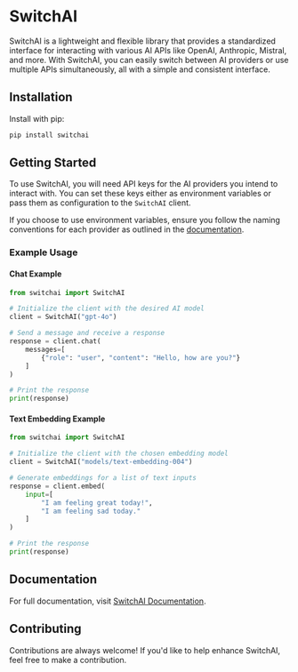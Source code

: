 # SwitchAI  

SwitchAI is a lightweight and flexible library that provides a standardized interface for interacting with various AI APIs like OpenAI, Anthropic, Mistral, and more. With SwitchAI, you can easily switch between AI providers or use multiple APIs simultaneously, all with a simple and consistent interface.  

## Installation  

Install with pip:  
```bash  
pip install switchai  
```

## Getting Started  

To use SwitchAI, you will need API keys for the AI providers you intend to interact with. You can set these keys either as environment variables or pass them as configuration to the `SwitchAI` client.  

If you choose to use environment variables, ensure you follow the naming conventions for each provider as outlined in the [documentation](https://switchai.readthedocs.io/en/latest/api_keys.html).

### Example Usage  

#### Chat Example  

```python
from switchai import SwitchAI

# Initialize the client with the desired AI model
client = SwitchAI("gpt-4o")

# Send a message and receive a response
response = client.chat(
    messages=[
        {"role": "user", "content": "Hello, how are you?"}
    ]
)

# Print the response
print(response)
```

#### Text Embedding Example  

```python
from switchai import SwitchAI

# Initialize the client with the chosen embedding model
client = SwitchAI("models/text-embedding-004")

# Generate embeddings for a list of text inputs
response = client.embed(
    input=[
        "I am feeling great today!",
        "I am feeling sad today."
    ]
)

# Print the response
print(response)
```

## Documentation  

For full documentation, visit [SwitchAI Documentation](https://switchai.readthedocs.io/).  

## Contributing  

Contributions are always welcome! If you'd like to help enhance SwitchAI, feel free to make a contribution.
